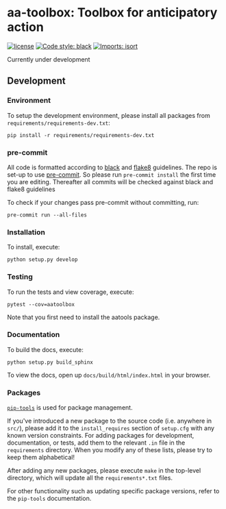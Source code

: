 # aa-toolbox: Toolbox for anticipatory action

[![license](https://img.shields.io/github/license/OCHA-DAP/pa-aa-toolbox.svg)](https://github.com/OCHA-DAP/pa-aa-toolbx/blob/main/LICENSE)
[![Code style: black](https://img.shields.io/badge/code%20style-black-000000.svg)](https://github.com/psf/black)
[![Imports: isort](https://img.shields.io/badge/%20imports-isort-%231674b1?style=flat&labelColor=ef8336)](https://pycqa.github.io/isort/)

Currently under development

## Development

### Environment

To setup the development environment, please install all packages from `requirements/requirements-dev.txt`:

```
pip install -r requirements/requirements-dev.txt
```

### pre-commit

All code is formatted according to
[black](https://github.com/psf/black) and
[flake8](https://flake8.pycqa.org/en/latest/) guidelines.
The repo is set-up to use
[pre-commit](https://github.com/pre-commit/pre-commit).
So please run `pre-commit install` the first time you are editing.
Thereafter all commits will be checked against black and flake8 guidelines

To check if your changes pass pre-commit without committing, run:

```
pre-commit run --all-files
```

### Installation

To install, execute:

```
python setup.py develop
```

### Testing

To run the tests and view coverage, execute:

```
pytest --cov=aatoolbox
```

Note that you first need to install the aatools package.

### Documentation

To build the docs, execute:

```
python setup.py build_sphinx
```

To view the docs, open up `docs/build/html/index.html` in your browser.

### Packages

[`pip-tools`](https://github.com/jazzband/pip-tools)
is used for package management.

If you've introduced a new package to the source code (i.e. anywhere in `src/`),
please add it to the `install_requires` section of `setup.cfg` with any known
version constraints.
For adding packages for development, documentation, or tests,
add them to the relevant `.in` file in the `requirements` directory.
When you modify any of these lists, please try to keep them alphabetical!

After adding any new packages, please execute `make` in the top-level directory,
which will update all the `requirements*.txt` files.

For other functionality such as updating specific package versions, refer to the
`pip-tools` documentation.

